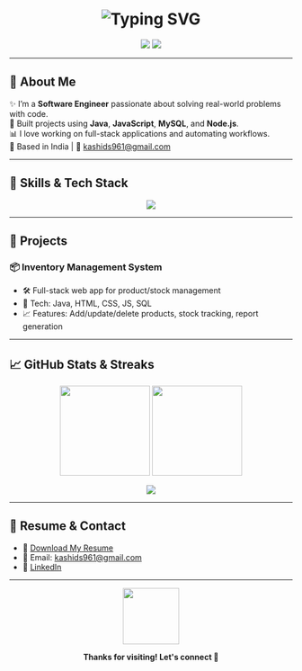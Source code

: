 <h1 align="center">
  <img src="https://readme-typing-svg.herokuapp.com?font=Fira+Code&duration=3000&pause=500&color=F7DF1E&center=true&vCenter=true&width=440&lines=Hi+%F0%9F%91%8B+I'm+Shubham+Kashid;Java+%7C+JavaScript+%7C+Node.js+Developer;Welcome+to+my+GitHub+Profile" alt="Typing SVG" />
</h1>

<p align="center">
  <a href="mailto:kashids961@gmail.com"><img src="https://img.shields.io/badge/email-kashids961@gmail.com-red?style=for-the-badge&logo=gmail"></a>
  <a href="https://linkedin.com/in/shubham-kashid-80a52b2ab"><img src="https://img.shields.io/badge/LinkedIn-Connect-blue?style=for-the-badge&logo=linkedin"></a>
</p>

---

## 💫 About Me

✨ I’m a **Software Engineer** passionate about solving real-world problems with code.  
🚀 Built projects using **Java**, **JavaScript**, **MySQL**, and **Node.js**.  
📊 I love working on full-stack applications and automating workflows.  
📍 Based in India | 📧 [kashids961@gmail.com](mailto:kashids961@gmail.com)

---

## 🧠 Skills & Tech Stack

<p align="center">
  <img src="https://skillicons.dev/icons?i=java,js,nodejs,html,css,mysql,git" />
</p>

---

## 🚀 Projects

### 📦 Inventory Management System

- 🛠️ Full-stack web app for product/stock management
- 🧩 Tech: Java, HTML, CSS, JS, SQL
- 📈 Features: Add/update/delete products, stock tracking, report generation

---

## 📈 GitHub Stats & Streaks

<p align="center">
  <img src="https://github-readme-stats.vercel.app/api?username=kashidshubham143&theme=tokyonight&show_icons=true&count_private=true" height="160"/>
  <img src="https://github-readme-streak-stats.herokuapp.com?user=kashidshubham143&theme=tokyonight" height="160"/>
</p>

<p align="center">
  <img src="https://github-profile-summary-cards.vercel.app/api/cards/profile-details?username=kashidshubham143&theme=tokyonight" />
</p>

---

## 📄 Resume & Contact

- 📄 [Download My Resume](ShubhamKashid.pdf)
- 📧 Email: [kashids961@gmail.com](mailto:kashids961@gmail.com)
- 🔗 [LinkedIn](https://linkedin.com/in/shubham-kashid-80a52b2ab)

---

<p align="center">
  <img src="https://media.giphy.com/media/xUPGcguWZHRC2HyBRS/giphy.gif" width="100px">
</p>

<p align="center"><b>Thanks for visiting! Let's connect 💬</b></p>
